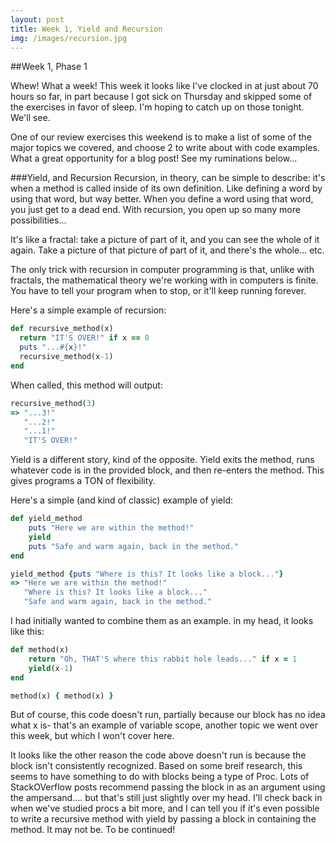 ```yaml
---
layout: post
title: Week 1, Yield and Recursion
img: /images/recursion.jpg
---
```


##Week 1, Phase 1

Whew! What a week! This week it looks like I've clocked in at just about 70 hours so far, in part because I got sick on Thursday and skipped some of the exercises in favor of sleep. I'm hoping to catch up on those tonight. We'll see.

One of our review exercises this weekend is to make a list of some of the major topics we covered, and choose 2 to write about with code examples. What a great opportunity for a blog post! See my ruminations below...

###Yield, and Recursion
Recursion, in theory, can be simple to describe: it's when a method is called inside of its own definition. Like defining a word by using that word, but way better. When you define a word using that word, you just get to a dead end. With recursion, you open up so many more possibilities...

It's like a fractal: take a picture of part of it, and you can see the whole of it again. Take a picture of that picture of part of it, and there's the whole... etc.

The only trick with recursion in computer programming is that, unlike with fractals, the mathematical theory we're working with in computers is finite. You have to tell your program when to stop, or it'll keep running forever.

Here's a simple example of recursion:

```ruby
def recursive_method(x)
  return "IT'S OVER!" if x == 0
  puts "...#{x}!"
  recursive_method(x-1)
end
```
When called, this method will output:
```ruby
recursive_method(3)
=> "...3!"
   "...2!"
   "...1!"
   "IT'S OVER!"
```

Yield is a different story, kind of the opposite. Yield exits the method, runs whatever code is in the provided block, and then re-enters the method. This gives programs a TON of flexibility.

Here's a simple (and kind of classic) example of yield:
```ruby
def yield_method
	puts "Here we are within the method!"
	yield
	puts "Safe and warm again, back in the method."
end

yield_method {puts "Where is this? It looks like a block..."}
=> "Here we are within the method!"
   "Where is this? It looks like a block..."
   "Safe and warm again, back in the method."
```

I had initially wanted to combine them as an example. in my head, it looks like this:

```ruby
def method(x)
	return "Oh, THAT'S where this rabbit hole leads..." if x = 1
	yield(x-1)
end

method(x) { method(x) }
```

But of course, this code doesn't run, partially because our block has no idea what x is- that's an example of variable scope, another topic we went over this week, but which I won't cover here.

It looks like the other reason the code above doesn't run is because the block isn't consistently recognized. Based on some breif research, this seems to have something to do with blocks being a type of Proc. Lots of StackOVerflow posts recommend passing the block in as an argument using the ampersand.... but that's still just slightly over my head. I'll check back in when we've studied procs a bit more, and I can tell you if it's even possible to write a recursive method with yield by passing a block in containing the method. It may not be. To be continued!
